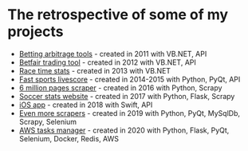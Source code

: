 # The retrospective of some of my projects

* [Betting arbitrage tools](https://github.com/stumm148/projects/blob/main/Betting%20arbitrage%20tools.md) - created in 2011 with VB.NET, API
* [Betfair trading tool](https://github.com/stumm148/projects/blob/main/Betfair%20trading%20tools.md) - created in 2012 with VB.NET, API
* [Race time stats](https://github.com/stumm148/projects/blob/main/Race%20time%20stats.md) - created in 2013 with VB.NET
* [Fast sports livescore](https://github.com/stumm148/projects/blob/main/Fast%20sports%20livescore.md) - created in 2014-2015 with Python, PyQt, API
* [6 million pages scraper](https://github.com/stumm148/projects/blob/main/6%20million%20page%20scraper.md) - created in 2016 with Python, Scrapy
* [Soccer stats website](https://github.com/stumm148/projects/blob/main/Soccer%20stats%20website.md) - created in 2017 with Python, Flask, Scrapy
* [iOS app](https://github.com/stumm148/projects/blob/main/ios%20app.md) - created in 2018 with Swift, API
* [Even more scrapers](https://github.com/stumm148/projects/blob/main/Even%20more%20scrapers.md) - created in 2019 with Python, PyQt, MySqlDb, Scrapy, Selenium
* [AWS tasks manager](https://github.com/stumm148/projects/blob/main/AWS%20tasks%20manager.md) - created in 2020 with Python, Flask, PyQt, Selenium, Docker, Redis, AWS
